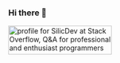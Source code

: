 ### Hi there 👋

<a href="https://stackoverflow.com/users/20614914/silicdev"><img src="https://stackoverflow.com/users/flair/20614914.png?theme=dark" width="208" height="58" alt="profile for SilicDev at Stack Overflow, Q&amp;A for professional and enthusiast programmers" title="profile for SilicDev at Stack Overflow, Q&amp;A for professional and enthusiast programmers"></a>
<!--
**SilicDev/SilicDev** is a ✨ _special_ ✨ repository because its `README.md` (this file) appears on your GitHub profile.

Here are some ideas to get you started:

- 🔭 I’m currently working on ...
- 🌱 I’m currently learning ...
- 👯 I’m looking to collaborate on ...
- 🤔 I’m looking for help with ...
- 💬 Ask me about ...
- 📫 How to reach me: ...
- 😄 Pronouns: ...
- ⚡ Fun fact: ...
-->
